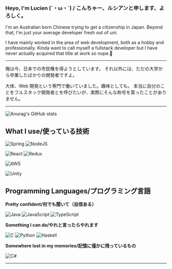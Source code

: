 ### Heyo, I'm Lucien (´・ω・`) / こんちゃー、ルシアンと申します、よろしく。

I'm an Australian born Chinese trying to get a citizenship in Japan.
Beyond that, I'm just your average developer fresh out of uni.

I have mainly worked in the area of web development, both as a hobby and professionally.
Kinda want to call myself a fullstack developer but I have never actually acquired that title at work so nope.🤷
<hr/>
俺は今、日本での市民権を得ようとしています。
それ以外には、ただの大学から卒業したばかりの開発者ですよ。

大体、Web 開発という専門で働いていました。趣味としても。
本当に自分のことをフルスタック開発者とを呼びたいが、実際にそんな称号を貰ったことがありません。

<hr/>


![Anurag's GitHub stats](https://github-readme-stats.vercel.app/api?username=marutsuki&show_icons=true&theme=radical)
## What I use/使っている技術

![Spring](https://img.shields.io/badge/spring-%236DB33F.svg?style=for-the-badge&logo=spring&logoColor=white)
![NodeJS](https://img.shields.io/badge/node.js-6DA55F?style=for-the-badge&logo=node.js&logoColor=white)

![React](https://img.shields.io/badge/react-%2320232a.svg?style=for-the-badge&logo=react&logoColor=%2361DAFB)
![Redux](https://img.shields.io/badge/redux-%23593d88.svg?style=for-the-badge&logo=redux&logoColor=white)

![AWS](https://img.shields.io/badge/AWS-%23FF9900.svg?style=for-the-badge&logo=amazon-aws&logoColor=white)

![Unity](https://img.shields.io/badge/unity-%23000000.svg?style=for-the-badge&logo=unity&logoColor=white)

## Programming Languages/プログラミング言語

**Pretty confident/何でも聞いて（自信ある）**

![Java](https://img.shields.io/badge/java-%23ED8B00.svg?style=for-the-badge&logo=java&logoColor=white)
![JavaScript](https://img.shields.io/badge/javascript-%23323330.svg?style=for-the-badge&logo=javascript&logoColor=%23F7DF1E)
![TypeScript](https://img.shields.io/badge/typescript-%23007ACC.svg?style=for-the-badge&logo=typescript&logoColor=white)

**Something I can do/やれと言ったらやれます**

![C](https://img.shields.io/badge/c-%2300599C.svg?style=for-the-badge&logo=c&logoColor=white)
![Python](https://img.shields.io/badge/python-3670A0?style=for-the-badge&logo=python&logoColor=ffdd54)
![Haskell](https://img.shields.io/badge/Haskell-5e5086?style=for-the-badge&logo=haskell&logoColor=white)

**Somewhere lost in my memories/記憶に僅かに残っているもの**

![C#](https://img.shields.io/badge/c%23-%23239120.svg?style=for-the-badge&logo=c-sharp&logoColor=white)

<hr/>  


<!--
**luciennnl/luciennnl** is a ✨ _special_ ✨ repository because its `README.md` (this file) appears on your GitHub profile.

Here are some ideas to get you started:

- 🔭 I’m currently working on ...
- 🌱 I’m currently learning ...
- 👯 I’m looking to collaborate on ...
- 🤔 I’m looking for help with ...
- 💬 Ask me about ...
- 📫 How to reach me: ...
- 😄 Pronouns: ...
- ⚡ Fun fact: ...
-->
